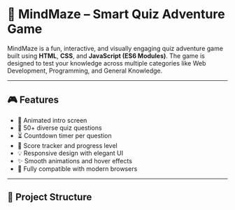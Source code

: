 # 🧠 MindMaze – Smart Quiz Adventure Game

MindMaze is a fun, interactive, and visually engaging quiz adventure game built using **HTML**, **CSS**, and **JavaScript (ES6 Modules)**. The game is designed to test your knowledge across multiple categories like Web Development, Programming, and General Knowledge.

---

## 🎮 Features

- 🚀 Animated intro screen
- 🧩 50+ diverse quiz questions
- ⏳ Countdown timer per question
- 🧠 Score tracker and progress level
- 💡 Responsive design with elegant UI
- ✨ Smooth animations and hover effects
- 📱 Fully compatible with modern browsers

---

## 📂 Project Structure


